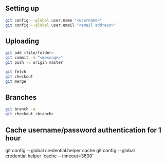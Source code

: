 ## Setting up

```sh
git config --global user.name "<username>"
git config --global user.email "<email address>"
```
## Uploading

```sh
git add <file/folder>
git commit -m "<message>"
git push -u origin master
```

```sh
git fetch
git checkout
git merge
```

## Branches
```sh
git branch -a
git checkout <branch>
```

## Cache username/password authentication for 1 hour
git config --global credential.helper cache
git config --global credential.helper 'cache --timeout=3600'
